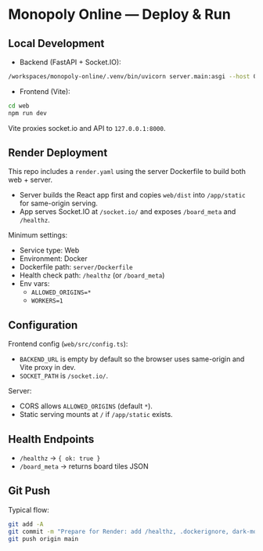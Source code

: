 # Monopoly Online — Deploy & Run

## Local Development

- Backend (FastAPI + Socket.IO):
```bash
/workspaces/monopoly-online/.venv/bin/uvicorn server.main:asgi --host 0.0.0.0 --port 8000
```
- Frontend (Vite):
```bash
cd web
npm run dev
```
Vite proxies socket.io and API to `127.0.0.1:8000`.

## Render Deployment

This repo includes a `render.yaml` using the server Dockerfile to build both web + server.

- Server builds the React app first and copies `web/dist` into `/app/static` for same-origin serving.
- App serves Socket.IO at `/socket.io/` and exposes `/board_meta` and `/healthz`.

Minimum settings:
- Service type: Web
- Environment: Docker
- Dockerfile path: `server/Dockerfile`
- Health check path: `/healthz` (or `/board_meta`)
- Env vars:
  - `ALLOWED_ORIGINS=*`
  - `WORKERS=1`

## Configuration

Frontend config (`web/src/config.ts`):
- `BACKEND_URL` is empty by default so the browser uses same-origin and Vite proxy in dev.
- `SOCKET_PATH` is `/socket.io/`.

Server:
- CORS allows `ALLOWED_ORIGINS` (default `*`).
- Static serving mounts at `/` if `/app/static` exists.

## Health Endpoints

- `/healthz` → `{ ok: true }`
- `/board_meta` → returns board tiles JSON

## Git Push

Typical flow:
```bash
git add -A
git commit -m "Prepare for Render: add /healthz, .dockerignore, dark-mode fixes"
git push origin main
```